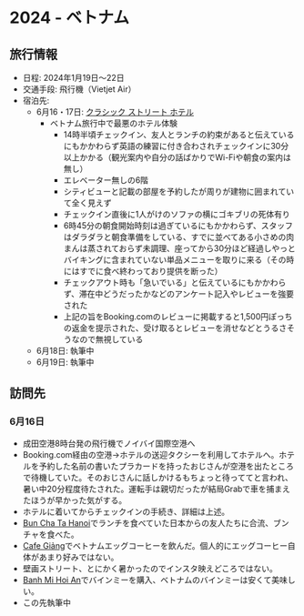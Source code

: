 # 2024 - ベトナム
## 旅行情報
- 日程: 2024年1月19日〜22日
- 交通手段: 飛行機（Vietjet Air）
- 宿泊先: 
	- 6月16・17日: [クラシック ストリート ホテル](https://www.booking.com/hotel/vn/the-classic-street.ja.html)
		- ベトナム旅行中で最悪のホテル体験
			- 14時半頃チェックイン、友人とランチの約束があると伝えているにもかかわらず英語の練習に付き合わされチェックインに30分以上かかる（観光案内や自分の話ばかりでWi-Fiや朝食の案内は無し）
			- エレベーター無しの6階
			- シティビューと記載の部屋を予約したが周りが建物に囲まれていて全く見えず
			- チェックイン直後に1人がけのソファの横にゴキブリの死体有り
			- 6時45分の朝食開始時刻は過ぎているにもかかわらず、スタッフはダラダラと朝食準備をしている、すでに並べてある小さめの肉まんは蒸されておらず未調理、座ってから30分ほど経過しやっとバイキングに含まれていない単品メニューを取りに来る（その時にはすでに食べ終わっており提供を断った）
			- チェックアウト時も「急いでいる」と伝えているにもかかわらず、滞在中どうだったかなどのアンケート記入やレビューを強要された
			- 上記の旨をBooking.comのレビューに掲載すると1,500円ぽっちの返金を提示された、受け取るとレビューを消せなどとうるさそうなので無視している
	- 6月18日: 執筆中
	- 6月19日: 執筆中

## 訪問先
### 6月16日
- 成田空港8時台発の飛行機でノイバイ国際空港へ
- Booking.com経由の空港→ホテルの送迎タクシーを利用してホテルへ。ホテルを予約した名前の書いたプラカードを持ったおじさんが空港を出たところで待機していた。そのおじさんに話しかけるもちょっと待っててと言われ、暑い中20分程度待たされた。運転手は親切だったが結局Grabで車を捕まえたほうが早かった気がする。
- ホテルに着いてからチェックインの手続き、詳細は上述。
- [Bun Cha Ta Hanoi](https://maps.app.goo.gl/k537phyiyZerYCiU6)でランチを食べていた日本からの友人たちに合流、ブンチャを食べた。
- [Cafe Giảng](https://maps.app.goo.gl/PvWFXgLYGm7fdwoU9)でベトナムエッグコーヒーを飲んだ。個人的にエッグコーヒー自体があまり好みではない。
- 壁画ストリート、とにかく暑かったのでインスタ映えどころではない。
- [Banh Mi Hoi An](https://maps.app.goo.gl/ukRTgk7sRPySt5YY9)でバインミーを購入、ベトナムのバインミーは安くて美味しい。
- この先執筆中